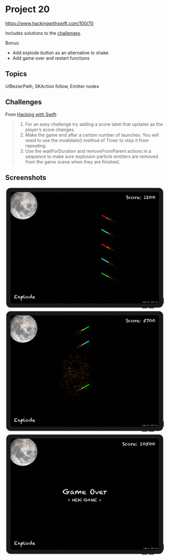 # Project 20

https://www.hackingwithswift.com/100/70

Includes solutions to the [challenges](https://www.hackingwithswift.com/read/20/5/wrap-up).

Bonus:
- Add explode button as an alternative to shake
- Add game over and restart functions

## Topics

UIBezierPath, SKAction follow, Emitter nodes

## Challenges

From [Hacking with Swift](https://www.hackingwithswift.com/read/20/5/wrap-up):
>1. For an easy challenge try adding a score label that updates as the player’s score changes.
>2. Make the game end after a certain number of launches. You will need to use the invalidate() method of Timer to stop it from repeating.
>3. Use the waitForDuration and removeFromParent actions in a sequence to make sure explosion particle emitters are removed from the game scene when they are finished.

## Screenshots

![screenshot1](screenshots/screen01.png)
![screenshot2](screenshots/screen02.png)
![screenshot3](screenshots/screen03.png)
